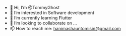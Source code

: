 - 👋 Hi, I’m @TommyGhost
- 👀 I’m interested in Software development
- 🌱 I’m currently learning Flutter
- 💞️ I’m looking to collaborate on ...
- 📫 How to reach me: hanimashauntomisin@gmail.com

<!---
TommyGhost/TommyGhost is a ✨ special ✨ repository because its `README.md` (this file) appears on your GitHub profile.
You can click the Preview link to take a look at your changes.
--->
